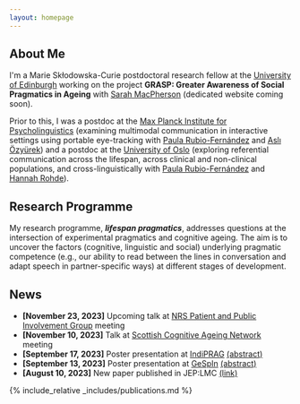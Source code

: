 ```yaml
---
layout: homepage
---
```


## About Me

I'm a Marie Skłodowska-Curie postdoctoral research fellow at the <a href="https://www.ed.ac.uk/ppls">University of Edinburgh</a> working on the project **GRASP: Greater Awareness of Social Pragmatics in Ageing** with <a href="https://www.ed.ac.uk/profile/sarah-e-macpherson">Sarah MacPherson</a> (dedicated website coming soon).

Prior to this, I was a postdoc at the <a href="https://www.mpi.nl">Max Planck Institute for Psycholinguistics</a> (examining multimodal communication in interactive settings using portable eye-tracking with <a href="https://www.mpi.nl/people/rubio-fernandez-paula">Paula Rubio-Fernández</a> and <a href="https://www.mpi.nl/people/ozyurek-asli">Aslı Özyürek</a>) and a postdoc at the <a href="https://www.uio.no/english/">University of Oslo</a> (exploring referential communication across the lifespan, across clinical and non-clinical populations, and cross-linguistically with <a href="https://www.mpi.nl/people/rubio-fernandez-paula">Paula Rubio-Fernández</a> and <a href="http://www.lel.ed.ac.uk/~hrohde/">Hannah Rohde</a>).


## Research Programme

My research programme, **<i>lifespan pragmatics</i>**, addresses questions at the intersection of experimental pragmatics and cognitive ageing. The aim is to uncover the factors (cognitive, linguistic and social) underlying pragmatic competence (e.g., our ability to read between the lines in conversation and adapt speech in partner-specific ways) at different stages of development.

## News

- **[November 23, 2023]** Upcoming talk at <a href="https://www.nhsresearchscotland.org.uk/research-areas/primary-care/get-involved">
  NRS Patient and Public Involvement Group</a> meeting
- **[November 10, 2023]** Talk at <a href="https://sites.google.com/view/scottishcognitiveageingnetwork/contact"> Scottish Cognitive Ageing Network</a> meeting
- **[September 17, 2023]** Poster presentation at <a href="https://www.uni-saarland.de/fakultaet-mi/indiprag.html">IndiPRAG</a> <a href="https://osf.io/m2hca">(abstract)</a> 
- **[September 13, 2023]** Poster presentation at <a href="https://www.gespin2023.nl">GeSpIn</a> <a href="https://osf.io/52usd">(abstract)</a>
- **[August 10, 2023]** New paper published in JEP:LMC <a href="https://pubmed.ncbi.nlm.nih.gov/37561512/">(link)</a>



{% include_relative _includes/publications.md %}
